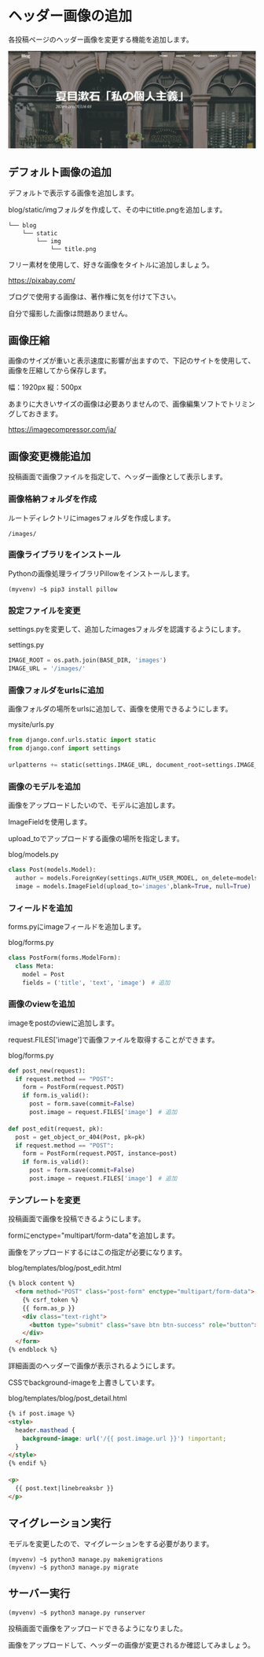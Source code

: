 # ヘッダー画像の追加

各投稿ページのヘッダー画像を変更する機能を追加します。

![Header](../img/header.png)

## デフォルト画像の追加

デフォルトで表示する画像を追加します。

blog/static/imgフォルダを作成して、その中にtitle.pngを追加します。

```text
└── blog
    └── static
        └── img
            └── title.png
```

フリー素材を使用して、好きな画像をタイトルに追加しましょう。

https://pixabay.com/

ブログで使用する画像は、著作権に気を付けて下さい。

自分で撮影した画像は問題ありません。

## 画像圧縮

画像のサイズが重いと表示速度に影響が出ますので、下記のサイトを使用して、画像を圧縮してから保存します。

幅：1920px 縦：500px

あまりに大きいサイズの画像は必要ありませんので、画像編集ソフトでトリミングしておきます。

https://imagecompressor.com/ja/

## 画像変更機能追加

投稿画面で画像ファイルを指定して、ヘッダー画像として表示します。

### 画像格納フォルダを作成

ルートディレクトリにimagesフォルダを作成します。

```
/images/
```

### 画像ライブラリをインストール

Pythonの画像処理ライブラリPillowをインストールします。

```
(myvenv) ~$ pip3 install pillow
```

### 設定ファイルを変更

settings.pyを変更して、追加したimagesフォルダを認識するようにします。

settings.py
```python
IMAGE_ROOT = os.path.join(BASE_DIR, 'images')
IMAGE_URL = '/images/'
```

### 画像フォルダをurlsに追加

画像フォルダの場所をurlsに追加して、画像を使用できるようにします。

mysite/urls.py
```python
from django.conf.urls.static import static
from django.conf import settings

urlpatterns += static(settings.IMAGE_URL, document_root=settings.IMAGE_ROOT)
```

### 画像のモデルを追加

画像をアップロードしたいので、モデルに追加します。

ImageFieldを使用します。

upload_toでアップロードする画像の場所を指定します。

blog/models.py
```python
class Post(models.Model):
  author = models.ForeignKey(settings.AUTH_USER_MODEL, on_delete=models.CASCADE)
  image = models.ImageField(upload_to='images',blank=True, null=True)　# 追加
```

### フィールドを追加

forms.pyにimageフィールドを追加します。

blog/forms.py
```python
class PostForm(forms.ModelForm):
  class Meta:
    model = Post
    fields = ('title', 'text', 'image')　# 追加
```

### 画像のviewを追加

imageをpostのviewに追加します。

request.FILES['image']で画像ファイルを取得することができます。

blog/forms.py
```python
def post_new(request):
  if request.method == "POST":
    form = PostForm(request.POST)
    if form.is_valid():
      post = form.save(commit=False)
      post.image = request.FILES['image']　# 追加

def post_edit(request, pk):
  post = get_object_or_404(Post, pk=pk)
  if request.method == "POST":
    form = PostForm(request.POST, instance=post)
    if form.is_valid():
      post = form.save(commit=False)
      post.image = request.FILES['image']　# 追加
```

### テンプレートを変更

投稿画面で画像を投稿できるようにします。

formにenctype="multipart/form-data"を追加します。

画像をアップロードするにはこの指定が必要になります。

blog/templates/blog/post_edit.html
```html
{% block content %}
  <form method="POST" class="post-form" enctype="multipart/form-data">
    {% csrf_token %}
    {{ form.as_p }}
    <div class="text-right">
      <button type="submit" class="save btn btn-success" role="button">Save</button>
    </div>
  </form>
{% endblock %}
```

詳細画面のヘッダーで画像が表示されるようにします。

CSSでbackground-imageを上書きしています。

blog/templates/blog/post_detail.html
```html
{% if post.image %}
<style>
  header.masthead {
    background-image: url('/{{ post.image.url }}') !important;
  }
</style>
{% endif %}

<p>
  {{ post.text|linebreaksbr }}
</p>
```

## マイグレーション実行

モデルを変更したので、マイグレーションをする必要があります。

```
(myvenv) ~$ python3 manage.py makemigrations
(myvenv) ~$ python3 manage.py migrate
```

## サーバー実行

```
(myvenv) ~$ python3 manage.py runserver
```

投稿画面で画像をアップロードできるようになりました。

画像をアップロードして、ヘッダーの画像が変更されるか確認してみましょう。

